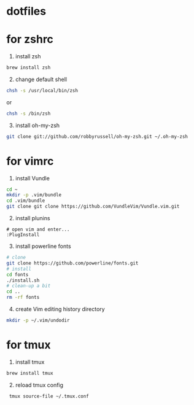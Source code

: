 # dotfiles
# for zshrc
1. install zsh
```bash
brew install zsh
```
2. change default shell
```bash
chsh -s /usr/local/bin/zsh
```
or
```bash
chsh -s /bin/zsh
```
3. install oh-my-zsh
```bash
git clone git://github.com/robbyrussell/oh-my-zsh.git ~/.oh-my-zsh
```

# for vimrc
1. install Vundle
```bash
cd ~
mkdir -p .vim/bundle
cd .vim/bundle
git clone git clone https://github.com/VundleVim/Vundle.vim.git
```
2. install plunins
```vimscript
# open vim and enter...
:PlugInstall 
```
3. install powerline fonts
```bash
# clone
git clone https://github.com/powerline/fonts.git
# install
cd fonts
./install.sh
# clean-up a bit
cd ..
rm -rf fonts
```
4. create Vim editing history directory
```zsh
mkdir -p ~/.vim/undodir
```

# for tmux
1. install tmux
```zsh
brew install tmux
```
2. reload tmux config
```zsh
 tmux source-file ~/.tmux.conf
```
